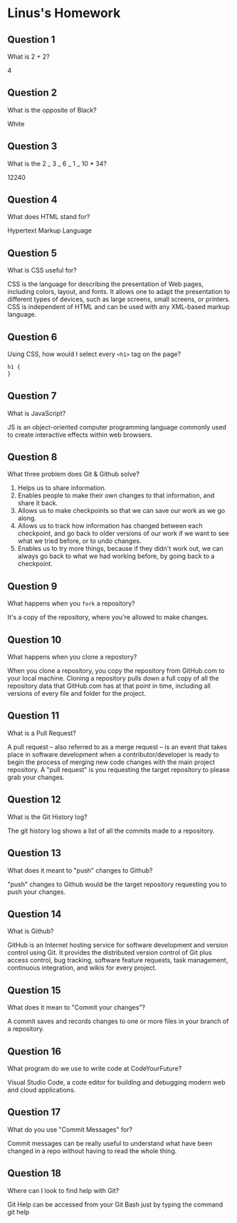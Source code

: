 # Linus's Homework

## Question 1

What is 2 + 2?

4

## Question 2

What is the opposite of Black?

White

## Question 3

What is the 2 _ 3 _ 6 _ 1 _ 10 \* 34?

12240

## Question 4

What does HTML stand for?

Hypertext Markup Language

## Question 5

What is CSS useful for?

CSS is the language for describing the presentation of Web pages, including colors, layout, and fonts. It allows one to adapt the presentation to different types of devices, such as large screens, small screens, or printers. CSS is independent of HTML and can be used with any XML-based markup language.

## Question 6

Using CSS, how would I select every `<h1>` tag on the page?

```css
h1 {
}
```

## Question 7

What is JavaScript?

JS is an object-oriented computer programming language commonly used to create interactive effects within web browsers.

## Question 8

What three problem does Git & Github solve?

1. Helps us to share information.
2. Enables people to make their own changes to that information, and share it back.
3. Allows us to make checkpoints so that we can save our work as we go along.
4. Allows us to track how information has changed between each checkpoint, and go back to older versions of our work if we want to see what we tried before, or to undo changes.
5. Enables us to try more things, because if they didn't work out, we can always go back to what we had working before, by going back to a checkpoint.

## Question 9

What happens when you `fork` a repository?

It's a copy of the repository, where you're allowed to make changes.

## Question 10

What happens when you clone a repostory?

When you clone a repository, you copy the repository from GitHub.com to your local machine. Cloning a repository pulls down a full copy of all the repository data that GitHub.com has at that point in time, including all versions of every file and folder for the project.

## Question 11

What is a Pull Request?

A pull request – also referred to as a merge request – is an event that takes place in software development when a contributor/developer is ready to begin the process of merging new code changes with the main project repository.
A "pull request" is you requesting the target repository to please grab your changes.

## Question 12

What is the Git History log?

The git history log shows a list of all the commits made to a repository.

## Question 13

What does it meant to "push" changes to Github?

"push" changes to Github would be the target repository requesting you to push your changes.

## Question 14

What is Github?

GitHub is an Internet hosting service for software development and version control using Git. It provides the distributed version control of Git plus access control, bug tracking, software feature requests, task management, continuous integration, and wikis for every project.

## Question 15

What does it mean to "Commit your changes"?

A commit saves and records changes to one or more files in your branch of a repository.

## Question 16

What program do we use to write code at CodeYourFuture?

Visual Studio Code, a code editor for building and debugging modern web and cloud applications.

## Question 17

What do you use "Commit Messages" for?

Commit messages can be really useful to understand what have been changed in a repo without having to read the whole thing.

## Question 18

Where can I look to find help with Git?

Git Help can be accessed from your Git Bash just by typing the command git help
